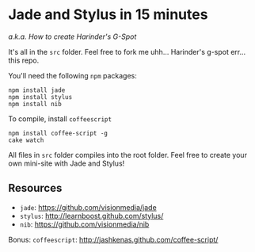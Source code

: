 # Jade and Stylus in 15 minutes


*a.k.a. How to create Harinder's G-Spot*

It's all in the `src` folder. Feel free to fork me uhh... Harinder's g-spot err... this repo. 

You'll need the following `npm` packages:

    npm install jade
    npm install stylus
    npm install nib

To compile, install `coffeescript`
    
    npm install coffee-script -g
    cake watch
    
All files in `src` folder compiles into the root folder. Feel free to create your own mini-site with Jade and Stylus!

## Resources

  * `jade`: https://github.com/visionmedia/jade
  * `stylus`: http://learnboost.github.com/stylus/
  * `nib`: https://github.com/visionmedia/nib

Bonus: 
`coffeescript`: http://jashkenas.github.com/coffee-script/